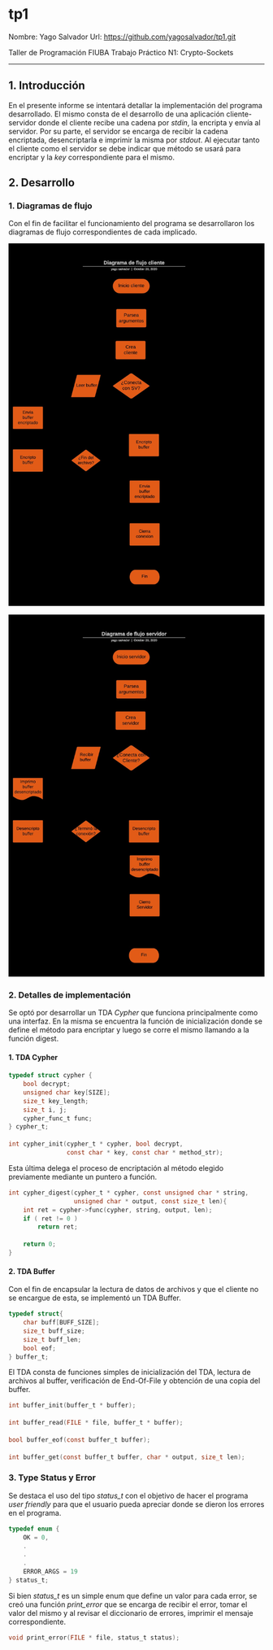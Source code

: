 # tp1
Nombre: Yago Salvador
Url: https://github.com/yagosalvador/tp1.git

Taller de Programación FIUBA Trabajo Práctico N1: Crypto-Sockets

----------------------
## 1. Introducción
En el presente informe se intentará detallar la implementación del programa desarrollado. El mismo consta de el desarrollo de una aplicación cliente-servidor donde el cliente recibe una cadena por *stdin*, la encripta y envía al servidor. Por su parte, el servidor se encarga de recibir la cadena encriptada, desencriptarla e imprimir la misma por *stdout*. Al ejecutar tanto el cliente como el servidor se debe indicar que método se usará para encriptar y la *key* correspondiente para el mismo.

## 2. Desarrollo

### 1. Diagramas de flujo

Con el fin de facilitar el funcionamiento del programa se desarrollaron los diagramas de flujo correspondientes de cada implicado.

![0. Imagen diagrama de flujo cliente](img/Diagrama_flujo_cliente.jpg)

![1. Imagen diagrama de flujo servidor](img/Diagrama_flujo_servidor.jpg)

### 2. Detalles de implementación

Se optó por desarrollar un TDA *Cypher* que funciona principalmente como una interfaz. En la misma se encuentra la función de inicialización donde se define el método para encriptar y luego se corre el mismo llamando a la función digest. 

#### 1. TDA Cypher
```C
typedef struct cypher {
	bool decrypt;
	unsigned char key[SIZE];
	size_t key_length;
	size_t i, j;
	cypher_func_t func;
} cypher_t;

int cypher_init(cypher_t * cypher, bool decrypt, 
			    const char * key, const char * method_str);
```

Esta última delega el proceso de encriptación al método elegido previamente mediante un puntero a función. 

```C
int cypher_digest(cypher_t * cypher, const unsigned char * string, 
			      unsigned char * output, const size_t len){
	int ret = cypher->func(cypher, string, output, len);
	if ( ret != 0 )
		return ret;

	return 0;
}
```

#### 2. TDA Buffer

Con el fin de encapsular la lectura de datos de archivos y que el cliente no se encargue de esta, se implementó un TDA Buffer.

```C
typedef struct{
	char buff[BUFF_SIZE];
	size_t buff_size;
	size_t buff_len;
	bool eof;
} buffer_t;
```
El TDA consta de funciones simples de inicialización del TDA, lectura de archivos al buffer, verificación de End-Of-File y obtención de una copia del buffer.

```C
int buffer_init(buffer_t * buffer);

int buffer_read(FILE * file, buffer_t * buffer);

bool buffer_eof(const buffer_t buffer);

int buffer_get(const buffer_t buffer, char * output, size_t len);
```

### 3. Type Status y Error

Se destaca el uso del tipo *status_t* con el objetivo de hacer el programa *user friendly* para que el usuario pueda apreciar donde se dieron los errores en el programa. 

```C
typedef enum {
	OK = 0,
	.
	.
	.
	ERROR_ARGS = 19
} status_t;
```

Si bien *status_t* es un simple enum que define un valor para cada error, se creó una función *print_error* que se encarga de recibir el error, tomar el valor del mismo y al revisar el diccionario de errores, imprimir el mensaje correspondiente.

```C
void print_error(FILE * file, status_t status);
```
